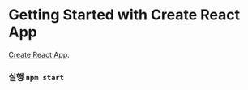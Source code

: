 # Getting Started with Create React App
[Create React App](https://github.com/facebook/create-react-app).


### 실행 `npm start`

